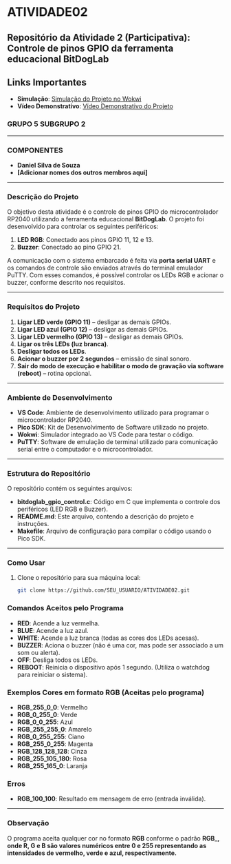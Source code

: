 # ATIVIDADE02
## Repositório da Atividade 2 (Participativa): Controle de pinos GPIO da ferramenta educacional BitDogLab
## Links Importantes

- **Simulação**: [Simulação do Projeto no Wokwi](https://wokwi.com/projects/420513306795728897)
- **Vídeo Demonstrativo**: [Vídeo Demonstrativo do Projeto]([link-do-video](https://youtu.be/eqFk_JDuntc))
### GRUPO 5 SUBGRUPO 2

---

### COMPONENTES

- **Daniel Silva de Souza**
- **[Adicionar nomes dos outros membros aqui]**

---

### Descrição do Projeto

O objetivo desta atividade é o controle de pinos GPIO do microcontrolador RP2040 utilizando a ferramenta educacional **BitDogLab**. O projeto foi desenvolvido para controlar os seguintes periféricos:

1. **LED RGB**: Conectado aos pinos GPIO 11, 12 e 13.
2. **Buzzer**: Conectado ao pino GPIO 21.

A comunicação com o sistema embarcado é feita via **porta serial UART** e os comandos de controle são enviados através do terminal emulador PuTTY. Com esses comandos, é possível controlar os LEDs RGB e acionar o buzzer, conforme descrito nos requisitos.

---

### Requisitos do Projeto

1. **Ligar LED verde (GPIO 11)** – desligar as demais GPIOs.
2. **Ligar LED azul (GPIO 12)** – desligar as demais GPIOs.
3. **Ligar LED vermelho (GPIO 13)** – desligar as demais GPIOs.
4. **Ligar os três LEDs (luz branca)**.
5. **Desligar todos os LEDs**.
6. **Acionar o buzzer por 2 segundos** – emissão de sinal sonoro.
7. **Sair do modo de execução e habilitar o modo de gravação via software (reboot)** – rotina opcional.

---

### Ambiente de Desenvolvimento

- **VS Code**: Ambiente de desenvolvimento utilizado para programar o microcontrolador RP2040.
- **Pico SDK**: Kit de Desenvolvimento de Software utilizado no projeto.
- **Wokwi**: Simulador integrado ao VS Code para testar o código.
- **PuTTY**: Software de emulação de terminal utilizado para comunicação serial entre o computador e o microcontrolador.

---

### Estrutura do Repositório

O repositório contém os seguintes arquivos:

- **bitdoglab_gpio_control.c**: Código em C que implementa o controle dos periféricos (LED RGB e Buzzer).
- **README.md**: Este arquivo, contendo a descrição do projeto e instruções.
- **Makefile**: Arquivo de configuração para compilar o código usando o Pico SDK.

---

### Como Usar

1. Clone o repositório para sua máquina local:

   ```bash
   git clone https://github.com/SEU_USUARIO/ATIVIDADE02.git


### Comandos Aceitos pelo Programa

- **RED**: Acende a luz vermelha.
- **BLUE**: Acende a luz azul.
- **WHITE**: Acende a luz branca (todas as cores dos LEDs acesas).
- **BUZZER**: Aciona o buzzer (não é uma cor, mas pode ser associado a um som ou alerta).
- **OFF**: Desliga todos os LEDs.
- **REBOOT**: Reinicia o dispositivo após 1 segundo. (Utiliza o watchdog para reiniciar o sistema).

### Exemplos Cores em formato RGB (Aceitas pelo programa)

- **RGB_255_0_0**: Vermelho
- **RGB_0_255_0**: Verde
- **RGB_0_0_255**: Azul
- **RGB_255_255_0**: Amarelo
- **RGB_0_255_255**: Ciano
- **RGB_255_0_255**: Magenta
- **RGB_128_128_128**: Cinza
- **RGB_255_105_180**: Rosa
- **RGB_255_165_0**: Laranja

### Erros

- **RGB_100_100**: Resultado em mensagem de erro (entrada inválida).

---

### Observação

O programa aceita qualquer cor no formato **RGB** conforme o padrão **RGB_<R>_<G>_<B>**, onde **R**, **G** e **B** são valores numéricos entre 0 e 255 representando as intensidades de vermelho, verde e azul, respectivamente.
